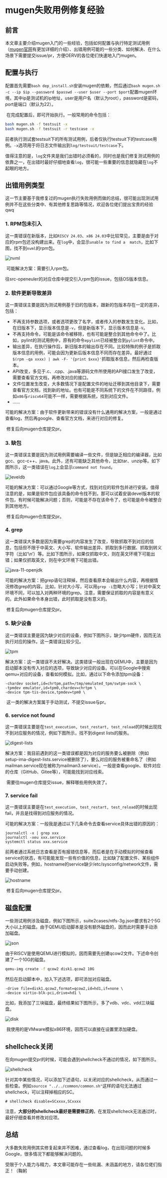 # mugen失败用例修复经验

## 前言

​	本文章主要介绍mugen入门的一些经验，包括如何配置与执行特定测试用例（[mugen官网](https://gitee.com/openeuler/mugen)有更加详细的介绍）、出错用例可能的一些分类、如何解决、在什么场景下需要提交issue/pr，方便OERV的各位佬们快速地入门mugen。

## 配置与执行

​	配置首先需要`bash dep_install.sh`安装mugen的依赖，然后通过`bash mugen.sh -c --ip $ip --password $passwd --user $user --port $port`配置mugen环境，其中ip是测试机的ip地址，user是用户名（默认为root），password是密码，port是端口（默认为22）。

​	在完成配置后，即可开始执行。一般常用的命令包括：

```bash
bash mugen.sh -f testsuit -x
bash mugen.sh -f testsuit -r testcase -x
```

前者执行测试套testsuit下的所有测试用例，后者仅执行testsuit下的testcase用例。`-x`选项用于将日志文件输出到`log/testsuit/testcase`下。

​	值得注意的是，`log`文件夹是我们出错时必须看的，同时也是我们修复测试用例的依靠之一，在出错时最好仔细地查看`log`，很可能一些重要的信息就隐藏在`log`不起眼的地方。

## 出错用例类型

​	这一节主要基于我修复过的mugen执行失败用例而做的总结，很可能出现测试用例并不在这些分类中、有其他修复思路等情况，欢迎各位佬们提出宝贵的经验qwq

### 1. RPM包未引入

​	这一类错误在新版本，比如`RISCV 24.03`、`x86 24.03`中比较常见，主要是由于对应的rpm包还没构建出来。在`log`中，会显示`unable to find a  match`，比如下图，找不到`nvml`的rpm包。

![nvml](https://github.com/ChenKang256/picx-images-hosting/raw/master/OERV/nvml.webp)

​	可能解决方案：需要引入rpm包。

​	往src-openeuler的对应仓库中提交引入rpm包的issue，包括OS版本信息。

### 2. 软件更新导致差异

​	这一类错误主要是因为测试用例基于旧的包版本，跟新的包版本存在一定的差异，包括：

+ 不再支持参数选项，或者选项更改了名字，或者传入的参数发生变化。比如，在旧版本下，显示版本信息是`-v`，但是新版本下，显示版本信息是`-V`。
+ 不再支持命令，可能是该命令被移除，也有可能是整合到其他命令中了。比如，pylint的测试用例中，原有的命令`epylint`已经被整合到`pylint`命令中。
+ 输出差异，在执行操作后，新旧版本的输出存在不同。比较特殊的例子是抓取版本信息的用例，可能会因为更新后版本信息不同而存在差异。最好通过`$(rpm -qa xxxx) | awk -F- '{print $xxx}'`抓取版本信息，然后再检查版本。
+ API改变，多见于.c、.cpp、.java等源码文件所使用的API接口发生了改变，需要查看官方文档，再修改对应的接口。
+ 文件位置发生改变，大多数情况下是配置文件的地址迁移到其他目录下，需要查看官方文档，找到新的地址。也有可能是不同系统下的文件在不同路径，例如`x86`与`riscv64`可能不一样，需要根据系统，找到对应文件。
+ ……

​	可能的解决方案：由于软件更新带来的错误没有什么通用的解决方案，一般是通过查看log，然后再google、查看官方文档，来进行对应的修复。

​	修复后向mugen仓库提交pr。

### 3. 缺包

​	这一类错误主要是因为测试用例需要编译一些文件，但是缺乏相应的编译器，比如gcc、gcc-c++、java。此外，还有可能缺乏其他命令，比如tar、unzip等。如下图所示，这一类错误在`log`上会显示`command not found`。

![leveldb](https://github.com/ChenKang256/picx-images-hosting/raw/master/OERV/level.webp)

​	可能的解决方案：可以通过Google等方式，找到对应的软件包并进行安装。值得注意的是，如果是软件包应该具备的命令找不到，那可以试着安装devel版本的软件包，有时候可能解决问题；否则，可能是不存在该命令了，也可能是命令被整合到其他地方。

​	修复后向mugen仓库提交pr。

### 4. grep

​	这一类错误大多数是因为需要grep的内容发生了改变，导致抓取不到对应的信息，包括但不限于中英文、大小写、软件输出差异、抓取到多行数据、抓取到转义字符（比如‘\n’）等。比如下图所示，如果仅抓取中文，则在英文环境下可能出错；如果仅抓取英文，则在中文环境下可能出错。

![java-11-openjdk](https://github.com/ChenKang256/picx-images-hosting/raw/master/OERV/java-11-openjdk.webp)

​	可能的解决方案：把grep语句注释掉，然后查看原本会输出什么内容，再根据情况修改grep的内容。比如，针对大小写，可以用`grep -i`忽略大小写；针对中英文环境不同，可以加入对两种环境的grep。注意，需要保证抓取的内容是有意义的。此外如果命令本身出错，此时抓取是没有意义的。

​	修复后向mugen仓库提交pr。

### 5. 缺少设备

​	这一类错误主要是因为缺少对应的设备，例如下图所示，缺少tpm硬件，因而无法执行对应的操作。这一类错误比较少见。

![tpm](https://github.com/ChenKang256/picx-images-hosting/raw/master/OERV/tpm.webp)

​	解决方案：这一类错误不太好解决。这类错误一般出现在QEMU中，主要是因为启动脚本没有传入对应的选项，导致缺少对应的设备。可以在Google中搜索qemu+对应的设备，查看如何模拟。比如，通过以下命令添加tpm设备：

```
-chardev socket,id=chrtpm,path=/tmp/emulated_tpm/swtpm-sock \
-tpmdev emulator,id=tpm0,chardev=chrtpm \
-device tpm-tis-device,tpmdev=tpm0 \
```

​	这一类的解决方案属于手动测试，不提交issue与pr。

### 6. service not found

​	这一类错误主要是在`test_execution, test_restart, test_reload`的时候出现找不到对应服务的情况，例如下图所示，找不到digest lists的服务。

![digest-lists](https://github.com/ChenKang256/picx-images-hosting/raw/master/OERV/digest-lists.webp)

​	解决方案：我目前遇到的这一类错误都是因为对应的服务要么被删除（例如setup-ima-digest-lists.service被删除了），要么对应的服务被重命名了（例如mailman.service现在被称为mailman3.service）。一般是查看google、软件对应的仓库（GitHub、Gitee等），可能能找到对应线索。

​	需要往mugen仓库提交issue，解释哪些用例失效了。

### 7. service fail

​	这一类错误主要是在`test_execution, test_restart, test_reload`的时候出现fail，并且是找得到对应服务的情况。

​	可能的解决方案：一般我是通过以下几条命令去查看service具体出错的原因的：

```shell
journalctl -x | grep xxx
journalctl -xeu xxx.service
systemctl status xxx.service
```

前两者通过系统日志查看是否有报错信息等，而后者是在手动模拟的时候查看service的状态，有可能能发现一些有价值的信息，比如缺了配置文件、某些组件启动失败等。例如，hostname的service缺少/etc/sysconfig/network文件，需要手动创建。

![hostname](https://github.com/ChenKang256/picx-images-hosting/raw/master/OERV/hostname.webp)

​	修复后向mugen仓库提交pr。

## 磁盘配置

​	一些测试用例涉及磁盘，例如下图所示，suite2cases/ntfs-3g.json要求有2个5G大小以上的磁盘。由于QEMU启动脚本是没有额外磁盘的，因而此时需要手动添加磁盘。

![json](https://github.com/ChenKang256/picx-images-hosting/raw/master/OERV/diskJson.webp)

​	由于RISCV是使用QEMU进行模拟的，因而需要先创建qcow2文件。下述命令创建了一个10G的磁盘。

```bash
qemu-img create -f qcow2 disk1.qcow2 10G
```

然后在启动脚本中，加入下述选项，即可添加对应磁盘。

```
-drive file=disk1.qcow2,format=qcow2,id=hd1,if=none \
-device virtio-blk-pci,drive=hd1 \
```

比如，我添加了三块磁盘，最终结果如下图所示，多了vdb、vdc、vdd三块磁盘。

![disk](https://github.com/ChenKang256/picx-images-hosting/raw/master/OERV/disk.webp)

​	我使用的是VMware模拟x86环境，因而可以直接在设置里添加硬盘。

## shellcheck关闭

​	在向mugen提交pr的时候，可能会遇到shellcheck不通过的情况，如下图所示。

![shellcheck](https://github.com/ChenKang256/picx-images-hosting/raw/master/OERV/shellcheck.webp)

​	针对其中某些情况，可以添加下述语句，以关闭对应的shellcheck，从而通过一些检查。例如`sourcce "../../common/common.sh"`这样的语句无法通过shellcheck，可以注释掉相应的SC。

```shell
# shellcheck disable=SCxxxx,SCxxxx
```

​	注意，**大部分的shellcheck最好是需要修正的**，在发现shellcheck无法通过时，最好仔细查看并修改对应项。

## 总结

​	大多数失败用例其实修复起来并不困难，通过查看log，在出现问题的时候多Google，很多情况下都能够解决问题的。

​	受限于个人能力与精力，本文章可能存在一些纰漏、未涵盖的地方，请各位佬们指正！（鞠躬